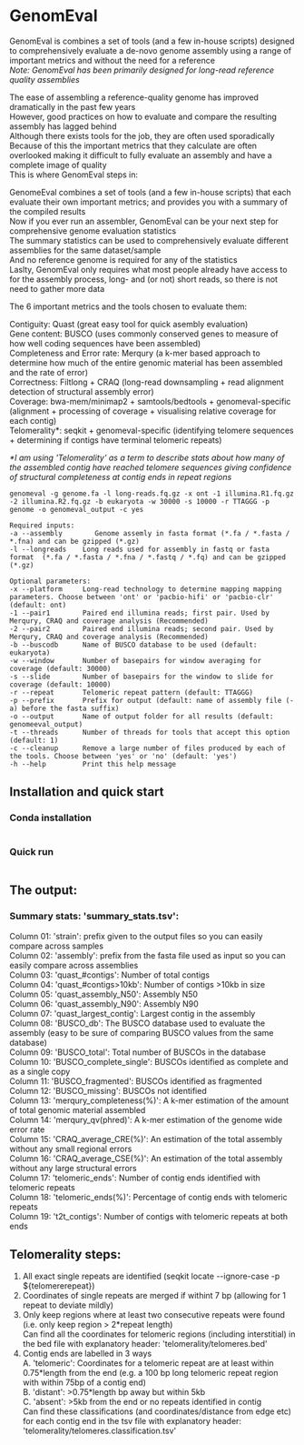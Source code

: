 # GenomEval
GenomEval is combines a set of tools (and a few in-house scripts) designed to comprehensively evaluate a de-novo genome assembly using a range of important metrics and without the need for a reference <br/>
<i/>Note: GenomEval has been primarily designed for long-read reference quality assemblies </i>

The ease of assembling a reference-quality genome has improved dramatically in the past few years <br/>
However, good practices on how to evaluate and compare the resulting assembly has lagged behind <br/>
Although there exists tools for the job, they are often used sporadically <br/>
Because of this the important metrics that they calculate are often overlooked making it difficult to fully evaluate an assembly and have a complete image of quality  <br/>
This is where GenomEval steps in: 

GenomeEval combines a set of tools (and a few in-house scripts) that each evaluate their own important metrics; and provides you with a summary of the compiled results <br/>
Now if you ever run an assembler, GenomEval can be your next step for comprehensive genome evaluation statistics <br/>
The summary statistics can be used to comprehensively evaluate different assemblies for the same dataset/sample <br/>
And no reference genome is required for any of the statistics <br/>
Laslty, GenomEval only requires what most people already have access to for the assembly process, long- and (or not) short reads, so there is not need to gather more data <br/>


The 6 important metrics and the tools chosen to evaluate them:

Contiguity: Quast (great easy tool for quick asembly evaluation) <br/>
Gene content: BUSCO (uses commonly conserved genes to measure of how well coding sequences have been assembled) <br/>
Completeness and Error rate: Merqury (a k-mer based approach to determine how much of the entire genomic material has been assembled and the rate of error) <br/>
Correctness: Filtlong + CRAQ (long-read downsampling + read alignment detection of structural assembly error) <br/>
Coverage: bwa-mem/minimap2 + samtools/bedtools + genomeval-specific (alignment + processing of coverage + visualising relative coverage for each contig) <br/>
Telomerality*: seqkit + genomeval-specific (identifying telomere sequences + determining if contigs have terminal telomeric repeats) <br/>

<i>*I am using 'Telomerality' as a term to describe stats about how many of the assembled contig have reached telomere sequences giving confidence of structural completeness at contig ends in repeat regions </i>


```
genomeval -g genome.fa -l long-reads.fq.gz -x ont -1 illumina.R1.fq.gz -2 illumina.R2.fq.gz -b eukaryota -w 30000 -s 10000 -r TTAGGG -p genome -o genomeval_output -c yes

Required inputs:
-a --assembly        Genome assemly in fasta format (*.fa / *.fasta / *.fna) and can be gzipped (*.gz)
-l --longreads    Long reads used for assembly in fastq or fasta format  (*.fa / *.fasta / *.fna / *.fastq / *.fq) and can be gzipped (*.gz)

Optional parameters:
-x --platform     Long-read technology to determine mapping mapping parameters. Choose between 'ont' or 'pacbio-hifi' or 'pacbio-clr' (default: ont)
-1 --pair1        Paired end illumina reads; first pair. Used by Merqury, CRAQ and coverage analysis (Recommended)
-2 --pair2        Paired end illumina reads; second pair. Used by Merqury, CRAQ and coverage analysis (Recommended)
-b --buscodb      Name of BUSCO database to be used (default: eukaryota)
-w --window       Number of basepairs for window averaging for coverage (default: 30000)
-s --slide        Number of basepairs for the window to slide for coverage (default: 10000)
-r --repeat       Telomeric repeat pattern (default: TTAGGG)
-p --prefix       Prefix for output (default: name of assembly file (-a) before the fasta suffix)
-o --output       Name of output folder for all results (default: genomeeval_output)
-t --threads      Number of threads for tools that accept this option (default: 1)
-c --cleanup      Remove a large number of files produced by each of the tools. Choose between 'yes' or 'no' (default: 'yes')
-h --help         Print this help message
```


## Installation and quick start

### Conda installation
```
```

### Quick run
```
```


## The output:

### Summary stats: 'summary_stats.tsv':
Column 01: 'strain': prefix given to the output files so you can easily compare across samples <br/>
Column 02: 'assembly':  prefix from the fasta file used as input so you can easily compare across assemblies <br/>
Column 03: 'quast_#contigs': Number of total contigs <br/>
Column 04: 'quast_#contigs>10kb': Number of contigs >10kb in size <br/>
Column 05: 'quast_assembly_N50': Assembly N50 <br/>
Column 06: 'quast_assembly_N90': Assembly N90 <br/>
Column 07: 'quast_largest_contig': Largest contig in the assembly <br/>
Column 08: 'BUSCO_db': The BUSCO database used to evaluate the assembly (easy to be sure of comparing BUSCO values from the same database) <br/>
Column 09: 'BUSCO_total': Total number of BUSCOs in the database <br/>
Column 10: 'BUSCO_complete_single': BUSCOs identified as complete and as a single copy <br/>
Column 11: 'BUSCO_fragmented': BUSCOs identified as fragmented <br/>
Column 12: 'BUSCO_missing': BUSCOs not identified <br/>
Column 13: 'merqury_completeness(%)': A k-mer estimation of the amount of total genomic material assembled <br/>
Column 14: 'merqury_qv(phred)': A k-mer estimation of the genome wide error rate <br/>
Column 15: 'CRAQ_average_CRE(%)': An estimation of the total assembly without any small regional errors <br/>
Column 16: 'CRAQ_average_CSE(%)': An estimation of the total assembly without any large structural errors <br/>
Column 17: 'telomeric_ends': Number of contig ends identified with telomeric repeats <br/>
Column 18: 'telomeric_ends(%)': Percentage of contig ends with telomeric repeats <br/>
Column 19: 't2t_contigs': Number of contigs with telomeric repeats at both ends <br/>



## Telomerality steps:
1. All exact single repeats are identified (seqkit locate --ignore-case -p ${telomererepeat}) <br/>
2. Coordinates of single repeats are merged if withint 7 bp (allowing for 1 repeat to deviate mildly) <br/>
3. Only keep regions where at least two consecutive repeats were found (i.e. only keep region > 2\*repeat length) <br/>
Can find all the coordinates for telomeric regions (including interstitial) in the bed file with explanatory header: 'telomerality/telomeres.bed' <br/>
4. Contig ends are labelled in 3 ways <br/>
       A. 'telomeric': Coordinates for a telomeric repeat are at least within 0.75\*length from the end (e.g. a 100 bp long telomeric repeat region with within 75bp of a contig end) <br/>
       B. 'distant': >0.75\*length bp away but within 5kb <br/>
       C. 'absent': >5kb from the end or no repeats identified in contig <br/>
Can find these classifications (and coordinates/distance from edge etc) for each contig end in the tsv file with explanatory header: 'telomerality/telomeres.classification.tsv' <br/>












